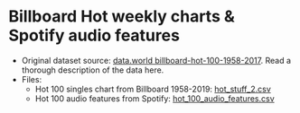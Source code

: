 # Billboard Hot weekly charts & Spotify audio features

- Original dataset source: [data.world billboard-hot-100-1958-2017](https://data.world/kcmillersean/billboard-hot-100-1958-2017). Read a thorough description of the data here.
- Files:
    - Hot 100 singles chart from Billboard 1958-2019: [hot_stuff_2.csv](hot_stuff_2.csv)
    - Hot 100 audio features from Spotify: [hot_100_audio_features.csv](hot_100_audio_features.csv)
